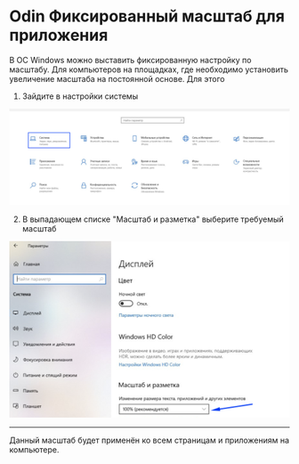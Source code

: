 # Odin Фиксированный масштаб для приложения

В ОС Windows можно выставить фиксированную настройку по масштабу. Для компьютеров на площадках, где необходимо установить увеличение масштаба на постоянной основе.  Для этого

1. Зайдите в настройки системы&#x20;

![](<../.gitbook/assets/image (312).png>)

2. В выпадающем списке "Масштаб и разметка" выберите требуемый масштаб

![](<../.gitbook/assets/image (311).png>)

***

Данный масштаб будет применён ко всем страницам и приложениям на компьютере.
